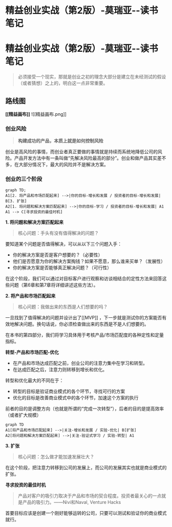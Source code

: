 # 精益创业实战（第2版）-莫瑞亚--读书笔记

<!--more-->
# 精益创业实战（第2版）-莫瑞亚--读书笔记
> 必须接受一个现实，那就是创业之初的理念大部分是建立在未经测试的假设（或者猜想）之上的，明白这一点非常重要。
## 路线图
**[[精益画布]]**
![[精益画布.png]]

### 创业风险
> **构建成功的产品，本质上就是如何控制风险**

创业是高风险的事情，而创业者真正要做的事情就是持续而系统地降低公司的风险。产品开发方法中有一条叫做“先解决风险最高的部分”。创业和做产品其实差不多，在大部分情况下，最大的风险并不是解决方案。

### 创业的三个阶段
```mermaid
graph TD;
A1[2. 将产品和市场匹配起来] -->|你的目标-增长和发展 / 投资者的目标-增长和发展| B[3. 扩张]
A2[1. 将问题和解决方案匹配起来] -->|你的目标-学习 / 投资者的目标-增长和发展| A1
A1 --> C[寻求投资的最佳时机]
```

**1. 将问题和解决方案匹配起来**

> 核心问题：手头有没有值得解决的问题？

要知道某个问题是否值得解决，可以从以下三个问题入手：
- 你的解决方案是否是客户想要的？（必要性）
- 他们是否愿意为你的解决方案掏钱？如果不愿意，那么谁来买单？（发展性）
- 你的解决方案是否能够真正解决问题？（可行性）

在这个阶段，我们可以通过对目标客户进行观察和访谈相结合的定性方法来回答这些问题（第6章和第7章将详细讲述这些方法）。

**2. 将产品和市场匹配起来**

> 核心问题：我做出来的东西是人们想要的吗？

一旦找到了值得解决的问题并设计出了[[MVP]] ，下一步就是测试你的方案能否有效地解决问题。换句话说，你必须检查做出来的东西是不是人们想要的。

在本书的第四部分，我们将学习具体用于考核产品/市场匹配度的各种定性和定量指标。

**转型-产品和市场匹配-优化**

- 在产品和市场达成匹配之前，创业公司的注意力集中在学习和转型。
- 在达成匹配之后，注意力则转移到增长和优化。

转型和优化最大的不同在于：
- 转型的目标是验证商业模式的各个环节，寻找可行的方案
- 优化的目标是改善商业模式中的各个环节，加速这个方案的执行

前者的目的是调整方向（也就是所谓的“完成一次转型”），后者的目的是提高效率（或者扩大规模）

```mermaid
graph TD
A1[将产品和市场匹配起来] -->|关注-增长和发展 / 实验-优化| B[扩张]
A2[将问题和解决方案匹配起来] -->|关注-验证式学习 / 实验-转型| A1
```

**3. 扩张**

> 核心问题：怎么做才能加速发展壮大？

在这个阶段，把注意力转移到公司的发展上，而公司的发展其实也就是商业模式的扩张。

**寻求投资的最佳时机**
> 产品对客户的吸引力取决于产品和市场的契合程度。投资者最关心的一点就是产品的吸引力。——Nivi和Naval, Venture Hacks

首要目标应该是创建一个刚好能够运转的公司，只要可以测试和验证你的商业模式就行。
